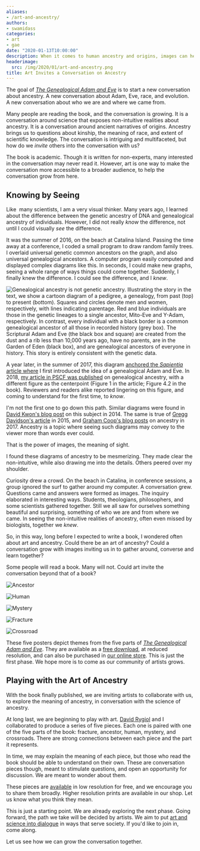 ```yaml
---
aliases:
- /art-and-ancestry/
authors:
- swamidass
categories:
- art
- gae
date: "2020-01-13T10:00:00"
description: When it comes to human ancestry and origins, images can help communicate what words cannot, and invite a broader audience to join the conversation.
headerimage:
  src: /img/2020/01/art-and-ancestry.png
title: Art Invites a Conversation on Ancestry
---
```


The goal of *[The Genealogical Adam and Eve](https://www.amazon.com/Genealogical-Adam-Eve-Surprising-Universal/dp/0830852638/ref=sr_1_1_sspa?tag=swamidass-20)* is to start a new conversation about ancestry. A new conversation about Adam, Eve, race, and evolution. A new conversation about who we are and where we came from.

Many people are reading the book, and the conversation is growing. It is a conversation around science that exposes non-intuitive realities about ancestry. It is a conversation around ancient narratives of origins. Ancestry brings us to questions about kinship, the meaning of race, and extent of scientific knowledge. The conversation is intriguing and multifaceted, but how do we *invite* others into the conversation with us?

The book is academic. Though it is written for non-experts, many interested in the conversation may never read it. However, art is one way to make the conversation more accessible to a broader audience, to help the conversation grow from here. 

## Knowing by Seeing

Like  many scientists, I am a very visual thinker. Many years ago, I learned about the difference between the genetic ancestry of DNA and genealogical ancestry of individuals. However, I did not really *know* the difference, not until I could visually *see* the difference.

It was the summer of 2016, on the beach at Catalina Island. Passing the time away at a conference, I coded a small program to draw random family trees. I overlaid universal genetic common ancestors on the graph, and also universal genealogical ancestors. A computer program easily computed and displayed complex diagrams like this. In seconds, I could make new graphs, seeing a whole range of ways things could come together. Suddenly, I finally knew the difference. I could see the difference, and I *knew*.

![Genealogical ancestry is not genetic ancestry. Illustrating the story in the text, we show a cartoon diagram of a pedigree, a genealogy, from past (top) to present (bottom). Squares and circles denote men and women, respectively, with lines indicating parentage. Red and blue individuals are those in the genetic lineages to a single ancestor, Mito-Eve and Y-Adam, respectively. In contrast, every individual with a black border is a common genealogical ancestor of all those in recorded history (grey box). The Scriptural Adam and Eve (the black box and square) are created from the dust and a rib less than 10,000 years ago, have no parents, are in the Garden of Eden (black box), and are genealogical ancestors of everyone in history. This story is entirely consistent with the genetic data. ](/img/2020/01/Swamidass-Figure-1.png)

A year later, in the summer of 2017, this diagram [anchored the *Sapientia* article where](https://henrycenter.tiu.edu/2017/06/a-genealogical-adam-and-eve-in-evolution/) I first introduced the idea of a genealogical Adam and Eve. In 2018, [my article in PSCF was published](https://asa3.org/ASA/PSCF/2018/PSCF3-18Swamidass.pdf) on genealogical ancestry, with a different figure as the centerpoint (Figure 1 in the article; Figure 4.2 in the book). Reviewers and readers alike reported lingering on this figure, and coming to understand for the first time, to *know*.

I'm not the first one to go down this path. Similar diagrams were found in [David Kwon's blog post](http://www.naclhv.com/2014/09/adam-and-eve-were-historical-persons.html) on this subject in 2014. The same is true of [Gregg Davidson's article](https://www.asa3.org/ASA/PSCF/2015/PSCF3-15Davidson.pdf) in 2015, and [Graham Coop's blog posts](https://gcbias.org/2017/12/19/1628/) on ancestry in 2017. Ancestry is a topic where seeing such diagrams may convey to the viewer more than words ever could.

That is the power of images, the meaning of sight.

I found these diagrams of ancestry to be mesmerizing. They made clear the non-intuitive, while also drawing me into the details. Others peered over my shoulder. 

Curiosity drew a crowd. On the beach in Catalina, in conference sessions, a group ignored the surf to gather around my computer. A conversation grew. Questions came and answers were formed as images. The inquiry elaborated in interesting ways. Students, theologians, philosophers, and some scientists gathered together. Still we all saw for ourselves something beautiful and surprising, something of who we are and from where we came. In seeing the non-intuitive realities of ancestry, often even missed by biologists, together we *knew*.

So, in this way, long before I expected to write a book, I wondered often about art and ancestry. Could there be an art of ancestry? Could a conversation grow with images inviting us in to gather around, converse and learn together? 

Some people will read a book. Many will not. Could art invite the conversation beyond that of a book? 

![Ancestor](/img/2020/01/GAE-Posters-Ancestor.jpg)

![Human](/img/2020/01/GAE-Posters-Human.jpg)

![Mystery](/img/2020/01/GAE-Posters-Mystery.jpg)

![Fracture](/img/2020/01/GAE-Posters-Fracture.jpg)

![Crossroad](/img/2020/01/GAE-Posters-Crossroad.jpg)

These five posters depict themes from the five parts of *[The Genealogical Adam and Eve](http://peacefulscience.org/genealogical-adam-eve)*. They are available as a [free download](https://peacefulscience.org/download/posters/), at reduced resolution, and can also be purchased in [our online store](http://art.peacefulscience.org/). This is just the first phase. We hope more is to come as our community of artists grows.

## Playing with the Art of Ancestry

With the book finally published, we are inviting artists to collaborate with us, to explore the meaning of ancestry, in conversation with the science of ancestry.

At long last, we are beginning to play with art. [David Rygiol](https://peacefulscience.org/rygiol-science-art/) and I collaborated to produce a series of five pieces. Each one is paired with one of the five parts of the book: fracture, ancestor, human, mystery, and crossroads. There are strong connections between each piece and the part it represents.

In time, we may explain the meaning of each piece, but those who read the book should be able to understand on their own. These are conversation pieces though, meant to stimulate questions, and open an opportunity for discussion. We are meant to wonder about them.

These pieces are [available](https://peacefulscience.org/download/endorsements-genealogical-adam-eve/) in low resolution for free, and we encourage you to share them broadly. Higher resolution prints are available in our shop. Let us know what you think they mean.

This is just a starting point. We are already exploring the next phase. Going forward, the path we take will be decided by artists. We aim to put [art and science into dialogue](https://peacefulscience.org/rygiol-science-art/) in ways that serve society. If you'd like to join in, come along.

Let us see how we can grow the conversation together. 
